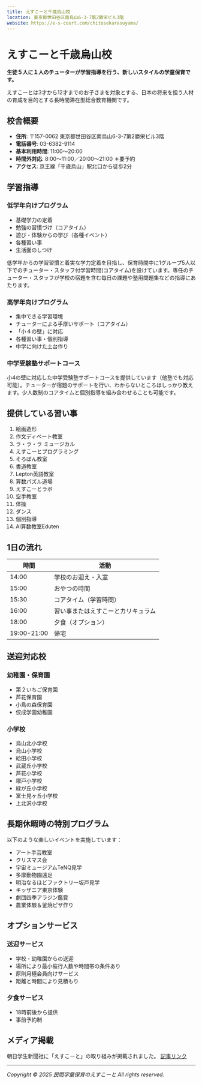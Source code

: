 ```yaml
---
title: えすこーと千歳烏山校
location: 東京都世田谷区南烏山6-3-7第2勝栄ビル3階
website: https://e-s-court.com/chitosekarasuyama/
---
```


# えすこーと千歳烏山校

**生徒５人に１人のチューターが学習指導を行う、新しいスタイルの学童保育です。**

えすこーとは3才から12才までのお子さまを対象とする、日本の将来を担う人材の育成を目的とする長時間滞在型総合教育機関です。

## 校舎概要

- **住所**: 〒157-0062 東京都世田谷区南烏山6-3-7第2勝栄ビル3階
- **電話番号**: 03-6382-9114
- **基本利用時間**: 11:00〜20:00
- **時間外対応**: 8:00〜11:00／20:00〜21:00 ＊要予約
- **アクセス**: 京王線「千歳烏山」駅北口から徒歩2分

## 学習指導

### 低学年向けプログラム

- 基礎学力の定着
- 勉強の習慣づけ（コアタイム）
- 遊び・体験からの学び（各種イベント）
- 各種習い事
- 生活面のしつけ

低学年からの学習習慣と着実な学力定着を目指し、保育時間中に1グループ5人以下でのチューター・スタッフ付学習時間(コアタイム)を設けています。専任のチューター・スタッフが学校の宿題を含む毎日の課題や塾用問題集などの指導にあたります。

### 高学年向けプログラム

- 集中できる学習環境
- チューターによる手厚いサポート（コアタイム）
- 「小４の壁」に対応
- 各種習い事・個別指導
- 中学に向けた土台作り

### 中学受験塾サポートコース

小4の壁に対応した中学受験塾サポートコースを提供しています（他塾でも対応可能）。チューターが宿題のサポートを行い、わからないところはしっかり教えます。少人数制のコアタイムと個別指導を組み合わせることも可能です。

## 提供している習い事

1. 絵画造形
2. 作文ディベート教室
3. ラ・ラ・ラ ミュージカル
4. えすこーとプログラミング
5. そろばん教室
6. 書道教室
7. Lepton英語教室
8. 算数パズル道場
9. えすこーとラボ
10. 空手教室
11. 体操
12. ダンス
13. 個別指導
14. AI算数教室Eduten

## 1日の流れ

| 時間 | 活動 |
|------|------|
| 14:00 | 学校のお迎え・入室 |
| 15:00 | おやつの時間 |
| 15:30 | コアタイム（学習時間） |
| 16:00 | 習い事またはえすこーとカリキュラム |
| 18:00 | 夕食（オプション） |
| 19:00-21:00 | 帰宅 |

## 送迎対応校

### 幼稚園・保育園
- 第２いちご保育園
- 芦花保育園
- 小鳥の森保育園
- 佼成学園幼稚園

### 小学校
- 烏山北小学校
- 烏山小学校
- 給田小学校
- 武蔵丘小学校
- 芦花小学校
- 塚戸小学校
- 緑が丘小学校
- 富士見ヶ丘小学校
- 上北沢小学校

## 長期休暇時の特別プログラム

以下のような楽しいイベントを実施しています：

- アート手芸教室
- クリスマス会
- 宇宙ミュージアムTeNQ見学
- 多摩動物園遠足
- 明治なるほどファクトリー坂戸見学
- キッザニア東京体験
- 劇団四季アラジン鑑賞
- 農業体験＆釜焼ピザ作り

## オプションサービス

### 送迎サービス
- 学校・幼稚園からの送迎
- 場所により最小催行人数や時間帯の条件あり
- 原則月極会員向けサービス
- 距離と時間により見積もり

### 夕食サービス
- 18時前後から提供
- 事前予約制

## メディア掲載
朝日学生新聞社に「えすこーと」の取り組みが掲載されました。
[記事リンク](https://www.asahi.com/asagakuplus/article/asasho/15479108)

---
*Copyright © 2025 民間学童保育のえすこーと All rights reserved.* 